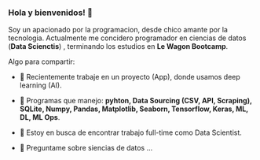 ### Hola y bienvenidos! 👋

Soy un apacionado por la programacion, desde chico amante por la tecnologia.
Actualmente me concidero programador en ciencias de datos (**Data Scienctis**) , terminando los estudios en **Le Wagon Bootcamp**. 

Algo para compartir:

- 🔭 Recientemente trabaje en un proyecto (App), donde usamos deep learning (AI).
  
- 🌱 Programas que manejo: **pyhton, Data Sourcing (CSV, API, Scraping), SQLite, Numpy, Pandas, Matplotlib, Seaborn, Tensorflow, Keras, ML, DL, ML Ops**.
  
- 👯 Estoy en busca de encontrar trabajo full-time como Data Scientist.
  
- 💬 Preguntame sobre siencias de datos ...



